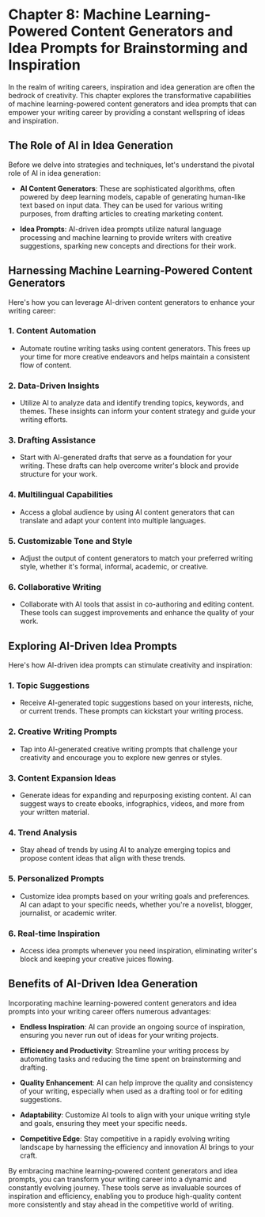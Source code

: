 Chapter 8: Machine Learning-Powered Content Generators and Idea Prompts for Brainstorming and Inspiration
=========================================================================================================

In the realm of writing careers, inspiration and idea generation are often the bedrock of creativity. This chapter explores the transformative capabilities of machine learning-powered content generators and idea prompts that can empower your writing career by providing a constant wellspring of ideas and inspiration.

**The Role of AI in Idea Generation**
-------------------------------------

Before we delve into strategies and techniques, let's understand the pivotal role of AI in idea generation:

* **AI Content Generators**: These are sophisticated algorithms, often powered by deep learning models, capable of generating human-like text based on input data. They can be used for various writing purposes, from drafting articles to creating marketing content.

* **Idea Prompts**: AI-driven idea prompts utilize natural language processing and machine learning to provide writers with creative suggestions, sparking new concepts and directions for their work.

**Harnessing Machine Learning-Powered Content Generators**
----------------------------------------------------------

Here's how you can leverage AI-driven content generators to enhance your writing career:

### **1. Content Automation**

* Automate routine writing tasks using content generators. This frees up your time for more creative endeavors and helps maintain a consistent flow of content.

### **2. Data-Driven Insights**

* Utilize AI to analyze data and identify trending topics, keywords, and themes. These insights can inform your content strategy and guide your writing efforts.

### **3. Drafting Assistance**

* Start with AI-generated drafts that serve as a foundation for your writing. These drafts can help overcome writer's block and provide structure for your work.

### **4. Multilingual Capabilities**

* Access a global audience by using AI content generators that can translate and adapt your content into multiple languages.

### **5. Customizable Tone and Style**

* Adjust the output of content generators to match your preferred writing style, whether it's formal, informal, academic, or creative.

### **6. Collaborative Writing**

* Collaborate with AI tools that assist in co-authoring and editing content. These tools can suggest improvements and enhance the quality of your work.

**Exploring AI-Driven Idea Prompts**
------------------------------------

Here's how AI-driven idea prompts can stimulate creativity and inspiration:

### **1. Topic Suggestions**

* Receive AI-generated topic suggestions based on your interests, niche, or current trends. These prompts can kickstart your writing process.

### **2. Creative Writing Prompts**

* Tap into AI-generated creative writing prompts that challenge your creativity and encourage you to explore new genres or styles.

### **3. Content Expansion Ideas**

* Generate ideas for expanding and repurposing existing content. AI can suggest ways to create ebooks, infographics, videos, and more from your written material.

### **4. Trend Analysis**

* Stay ahead of trends by using AI to analyze emerging topics and propose content ideas that align with these trends.

### **5. Personalized Prompts**

* Customize idea prompts based on your writing goals and preferences. AI can adapt to your specific needs, whether you're a novelist, blogger, journalist, or academic writer.

### **6. Real-time Inspiration**

* Access idea prompts whenever you need inspiration, eliminating writer's block and keeping your creative juices flowing.

**Benefits of AI-Driven Idea Generation**
-----------------------------------------

Incorporating machine learning-powered content generators and idea prompts into your writing career offers numerous advantages:

* **Endless Inspiration**: AI can provide an ongoing source of inspiration, ensuring you never run out of ideas for your writing projects.

* **Efficiency and Productivity**: Streamline your writing process by automating tasks and reducing the time spent on brainstorming and drafting.

* **Quality Enhancement**: AI can help improve the quality and consistency of your writing, especially when used as a drafting tool or for editing suggestions.

* **Adaptability**: Customize AI tools to align with your unique writing style and goals, ensuring they meet your specific needs.

* **Competitive Edge**: Stay competitive in a rapidly evolving writing landscape by harnessing the efficiency and innovation AI brings to your craft.

By embracing machine learning-powered content generators and idea prompts, you can transform your writing career into a dynamic and constantly evolving journey. These tools serve as invaluable sources of inspiration and efficiency, enabling you to produce high-quality content more consistently and stay ahead in the competitive world of writing.
